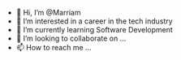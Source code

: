 - 👋 Hi, I’m @Marriam
- 👀 I’m interested in a career in the tech industry
- 🌱 I’m currently learning Software Development
- 💞️ I’m looking to collaborate on ...
- 📫 How to reach me ...

<!---
MarriamK/MarriamK is a ✨ special ✨ repository because its `README.md` (this file) appears on your GitHub profile.
You can click the Preview link to take a look at your changes.
--->
